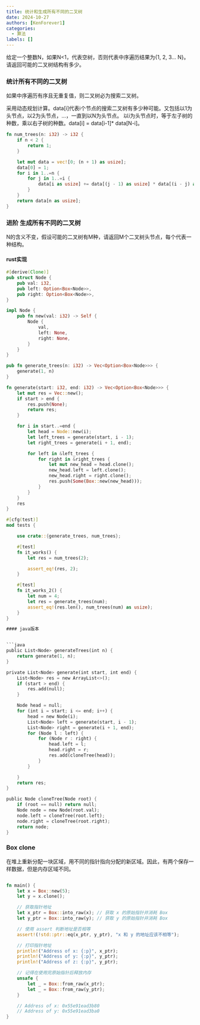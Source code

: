 ```yaml
---
title: 统计和生成所有不同的二叉树
date: 2024-10-27
authors: [KenForever1]
categories: 
  - 算法
labels: []
---
```



给定一个整数N，如果N<1，代表空树，否则代表中序遍历结果为{1, 2, 3... N}。请返回可能的二叉树结构有多少。

<!-- more -->
### 统计所有不同的二叉树

如果中序遍历有序且无重复值，则二叉树必为搜索二叉树。

采用动态规划计算。data[i]代表i个节点的搜索二叉树有多少种可能。又包括以1为头节点，以2为头节点，...，一直到以N为头节点。
以i为头节点时，等于左子树的种数，乘以右子树的种数。data[i] = data[i-1]* data[N-i]。

```rust
fn num_trees(n: i32) -> i32 {
    if n < 2 {
        return 1;
    }

    let mut data = vec![0; (n + 1) as usize];
    data[0] = 1;
    for i in 1..=n {
        for j in 1..=i {
            data[i as usize] += data[(j - 1) as usize] * data[(i - j) as usize];
        }
    }
    return data[n as usize];
}
```

### 进阶 生成所有不同的二叉树

N的含义不变，假设可能的二叉树有M种，请返回M个二叉树头节点，每个代表一种结构。
#### rust实现

```rust
#[derive(Clone)]
pub struct Node {
    pub val: i32,
    pub left: Option<Box<Node>>,
    pub right: Option<Box<Node>>,
}

impl Node {
    pub fn new(val: i32) -> Self {
        Node {
            val,
            left: None,
            right: None,
        }
    }
}

pub fn generate_trees(n: i32) -> Vec<Option<Box<Node>>> {
    generate(1, n)
}

fn generate(start: i32, end: i32) -> Vec<Option<Box<Node>>> {
    let mut res = Vec::new();
    if start > end {
        res.push(None);
        return res;
    }

    for i in start..=end {
        let head = Node::new(i);
        let left_trees = generate(start, i - 1);
        let right_trees = generate(i + 1, end);

        for left in &left_trees {
            for right in &right_trees {
                let mut new_head = head.clone();
                new_head.left = left.clone();
                new_head.right = right.clone();
                res.push(Some(Box::new(new_head)));
            }
        }
    }
    res
}

#[cfg(test)]
mod tests {

    use crate::{generate_trees, num_trees};

    #[test]
    fn it_works() {
        let res = num_trees(2);

        assert_eq!(res, 2);
    }

    #[test]
    fn it_works_2() {
        let num = 4;
        let res = generate_trees(num);
        assert_eq!(res.len(), num_trees(num) as usize);
    }
}

#### java版本


```java
public List<Node> generateTrees(int n) {
    return generate(1, n);
}

private List<Node> generate(int start, int end) {
    List<Node> res = new ArrayList<>();
    if (start > end) {
        res.add(null);
    }

    Node head = null;
    for (int i = start; i <= end; i++) {
        head = new Node(i);
        List<Node> left = generate(start, i - 1);
        List<Node> right = generate(i + 1, end);
        for (Node l : left) {
            for (Node r : right) {
                head.left = l;
                head.right = r;
                res.add(cloneTree(head));
            }
        }

    }
    return res;
}

public Node cloneTree(Node root) {
    if (root == null) return null;
    Node node = new Node(root.val);
    node.left = cloneTree(root.left);
    node.right = cloneTree(root.right);
    return node;
}
```

### Box clone

在堆上重新分配一块区域，用不同的指针指向分配的新区域。因此，有两个保存一样数据，但是内存区域不同。
```rust

fn main() {
    let x = Box::new(5);
    let y = x.clone();

    // 获取指针地址
    let x_ptr = Box::into_raw(x); // 获取 x 的原始指针并消耗 Box
    let y_ptr = Box::into_raw(y); // 获取 y 的原始指针并消耗 Box

    // 使用 assert 判断地址是否相等
    assert!(!std::ptr::eq(x_ptr, y_ptr), "x 和 y 的地址应该不相等");

    // 打印指针地址
    println!("Address of x: {:p}", x_ptr);
    println!("Address of y: {:p}", y_ptr);
    println!("Address of z: {:p}", y_ptr);

    // 记得在使用完原始指针后释放内存
    unsafe {
        let _ = Box::from_raw(x_ptr);
        let _ = Box::from_raw(y_ptr);
    }

    // Address of x: 0x55e91ead3b80
    // Address of y: 0x55e91ead3ba0
}

```